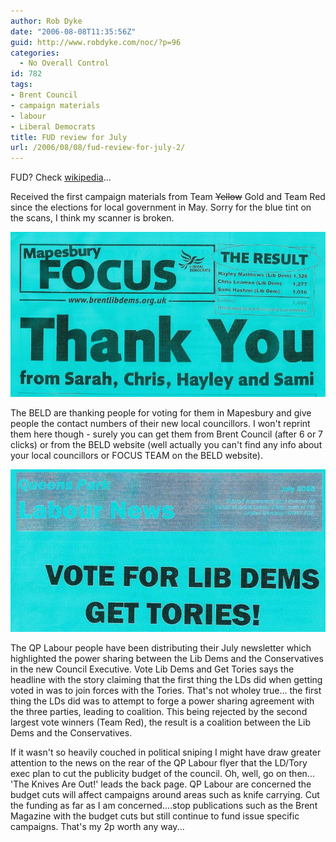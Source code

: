 ```yaml
---
author: Rob Dyke
date: "2006-08-08T11:35:56Z"
guid: http://www.robdyke.com/noc/?p=96
categories:
  - No Overall Control
id: 782
tags:
- Brent Council
- campaign materials
- labour
- Liberal Democrats
title: FUD review for July
url: /2006/08/08/fud-review-for-july-2/
---
```

FUD? Check [wikipedia](http://en.wikipedia.org/wiki/Fud#Non-computer_uses "FUD - Non-computer uses")...

Received the first campaign materials from Team <strike>Yellow</strike> Gold and Team Red since the elections for local government in May. Sorry for the blue tint on the scans, I think my scanner is broken.
  
<a title="BELD Thanks for voting for us." rel="attachment" href="http://www.robdyke.com/bec/?attachment_id=141"><img alt="BELD Thanks for voting for us." src="/pubfiles/2006/08/scan0003.jpg" /></a>

The BELD are thanking people for voting for them in Mapesbury and give people the contact numbers of their new local councillors. I won't reprint them here though - surely you can get them from Brent Council (after 6 or 7 clicks) or from the BELD website (well actually you can't find any info about your local councillors or FOCUS TEAM on the BELD website).
  
<a title="QP Labour - Vote Yellow Get Blue " rel="attachment" href="http://www.robdyke.com/bec/?attachment_id=142"><img alt="QP Labour - Vote Yellow Get Blue " src="/pubfiles/2006/08/scan0001.jpg" /></a>

The QP Labour people have been distributing their July newsletter which highlighted the power sharing between the Lib Dems and the Conservatives in the new Council Executive. Vote Lib Dems and Get Tories says the headline with the story claiming that the first thing the LDs did when getting voted in was to join forces with the Tories. That's not wholey true... the first thing the LDs did was to attempt to forge a power sharing agreement with the three parties, leading to coalition. This being rejected by the second largest vote winners (Team Red), the result is a coalition between the Lib Dems and the Conservatives.
  
If it wasn't so heavily couched in political sniping I might have draw greater attention to the news on the rear of the QP Labour flyer that the LD/Tory exec plan to cut the publicity budget of the council. Oh, well, go on then... 'The Knives Are Out!' leads the back page. QP Labour are concerned the budget cuts will affect campaigns around areas such as knife carrying. Cut the funding as far as I am concerned....stop publications such as the Brent Magazine with the budget cuts but still continue to fund issue specific campaigns. That's my 2p worth any way...